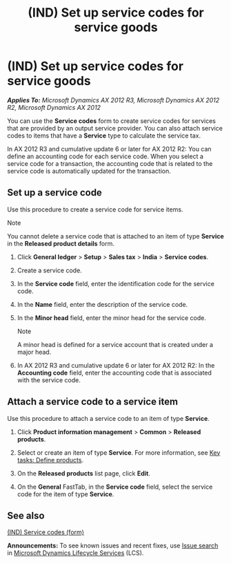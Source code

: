 ﻿---
title: (IND) Set up service codes for service goods
TOCTitle: (IND) Set up service codes for service goods
ms:assetid: d38e66a7-0f5d-4068-a73c-5b8b470a0451
ms:mtpsurl: https://technet.microsoft.com/en-us/library/JJ664942(v=AX.60)
ms:contentKeyID: 49386273
ms.date: 04/25/2014
mtps_version: v=AX.60
f1_keywords:
- Forms.EcoResProductDetailsExtended
- Forms.ServiceCodeTable_IN
---

# (IND) Set up service codes for service goods 


_**Applies To:** Microsoft Dynamics AX 2012 R3, Microsoft Dynamics AX 2012 R2, Microsoft Dynamics AX 2012_

You can use the **Service codes** form to create service codes for services that are provided by an output service provider. You can also attach service codes to items that have a **Service** type to calculate the service tax.

In AX 2012 R3 and cumulative update 6 or later for AX 2012 R2: You can define an accounting code for each service code. When you select a service code for a transaction, the accounting code that is related to the service code is automatically updated for the transaction.

## Set up a service code

Use this procedure to create a service code for service items.


> [!NOTE]
> <P>You cannot delete a service code that is attached to an item of type <STRONG>Service</STRONG> in the <STRONG>Released product details</STRONG> form.</P>



1.  Click **General ledger** \> **Setup** \> **Sales tax** \> **India** \> **Service codes**.

2.  Create a service code.

3.  In the **Service code** field, enter the identification code for the service code.

4.  In the **Name** field, enter the description of the service code.

5.  In the **Minor head** field, enter the minor head for the service code.
    

    > [!NOTE]
    > <P>A minor head is defined for a service account that is created under a major head.</P>



6.  In AX 2012 R3 and cumulative update 6 or later for AX 2012 R2: In the **Accounting code** field, enter the accounting code that is associated with the service code.

## Attach a service code to a service item

Use this procedure to attach a service code to an item of type **Service**.

1.  Click **Product information management** \> **Common** \> **Released products**.

2.  Select or create an item of type **Service**. For more information, see [Key tasks: Define products](key-tasks-define-products.md).

3.  On the **Released products** list page, click **Edit**.

4.  On the **General** FastTab, in the **Service code** field, select the service code for the item of type **Service**.

## See also

[(IND) Service codes (form)](https://technet.microsoft.com/en-us/library/jj664830\(v=ax.60\))

  
**Announcements:** To see known issues and recent fixes, use [Issue search](http://go.microsoft.com/fwlink/?linkid=389258) in [Microsoft Dynamics Lifecycle Services](http://go.microsoft.com/fwlink/?linkid=306505) (LCS).

